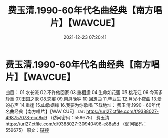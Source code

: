 ﻿---
title: 费玉清.1990-60年代名曲经典【南方唱片】【WAVCUE】
date: 2021-12-23 07:20:41
categories: WAV车载音乐、镜像
tags: 华语中文
---
# 费玉清.1990-60年代名曲经典【南方唱片】【WAVCUE】

曲目：
01.水长流
02.不许他回家
03.重相逢
04.生命如花篮
05.桃花江
06.今宵多珍重
07.田园之歌
08.恋痕
09.南屏晚钟
10.回想曲
11.毕业生
12.月光小夜曲
13.爱的心声
14.重逢
15.山歌姻缘
16.我要为你歌唱
下载地址：
费玉清.1990 - 60年代名曲经典【南方唱片】【WAV CUE】.rar: https://url27.ctfile.com/f/9388027-498757078-ecc8c9
（访问密码：559675）
费玉清
https://url27.ctfile.com/d/9388027-30940496-e88a5d
（访问密码：559675）
原文：[链接](https://blog.sina.com.cn/s/blog_1647c7e7601030vb6.html)
